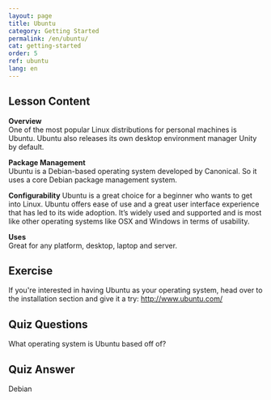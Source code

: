 ```yaml
---
layout: page
title: Ubuntu
category: Getting Started
permalink: /en/ubuntu/
cat: getting-started
order: 5
ref: ubuntu
lang: en
---
```

## Lesson Content

**Overview**  
One of the most popular Linux distributions for personal machines is Ubuntu. Ubuntu also releases its own desktop environment manager Unity by default.

**Package Management**  
Ubuntu is a Debian-based operating system developed by Canonical. So it uses a core Debian package management system.

**Configurability** Ubuntu is a great choice for a beginner who wants to get into Linux. Ubuntu offers ease of use and a great user interface experience that has led to its wide adoption. It’s widely used and supported and is most like other operating systems like OSX and Windows in terms of usability.

**Uses**  
Great for any platform, desktop, laptop and server.

## Exercise

If you're interested in having Ubuntu as your operating system, head over to the installation section and give it a try: <http://www.ubuntu.com/>

## Quiz Questions

What operating system is Ubuntu based off of?  
  
  
  
  
  
  
  
  
  
  
  
  
  
  
  
  
  
  
  
  
  
  
  
  
  
  


## Quiz Answer

Debian